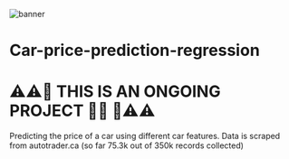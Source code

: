 ![banner](assets/Car_price_pred_banner.png)


# Car-price-prediction-regression
# ⚠️⚠️🚧 THIS IS AN ONGOING PROJECT 👷🏿 🚧⚠️⚠️
Predicting the price of a car using different car features. Data is scraped from autotrader.ca (so far 75.3k out of 350k records collected)
